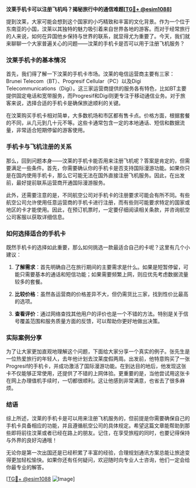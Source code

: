 **汶莱手机卡可以注册飞机吗？揭秘旅行中的通信难题[[TG💪+ @esim1088](https://t.me/s/esim1088)]**

提到汶莱，大家可能会想到这个国家的小巧精致和丰富的文化背景。作为一个位于东南亚的小国，汶莱以其独特的魅力吸引着来自世界各地的游客。而对于经常旅行的人来说，如何在异国他乡保持与世界的联系，就显得尤为重要了。今天，我们就来聊聊一个大家普遍关心的问题——汶莱的手机卡是否可以用于注册飞机服务？

### 汶莱手机卡的基本情况

首先，我们得了解一下汶莱的手机卡市场。汶莱的电信运营商主要有三家：Brunei Telecom（BT）、Progresif Cellular（PC）以及Digi Telecommunications（Digi）。这三家运营商提供的服务各有特色，比如BT主要提供固定电话和宽带服务，而Progresif和Digi则更专注于移动通信业务。对于旅客来说，选择合适的手机卡是确保旅途顺利的关键。

在汶莱购买手机卡相对简单，大多数机场和市区都有售卡点。价格方面，根据套餐的不同，从几元到几十元不等。这些卡通常包含一定的本地通话、短信和数据流量，非常适合短期停留的游客使用。

### 手机卡与飞机注册的关系

那么，回到问题本身——汶莱的手机卡能否用来注册飞机呢？答案是肯定的，但需要满足一些条件。首先，你需要确认你的手机卡是否支持国际漫游功能。如果你只是在国内使用手机卡，那么它可能无法在国外直接注册飞机服务。因此，在出发前，最好提前联系运营商开通国际漫游服务。

此外，还需要注意的是，不同航空公司对手机卡的注册要求可能会有所不同。有些航空公司允许使用任意运营商的手机卡进行注册，而有些则可能要求特定的国家或地区的卡才能使用。因此，在预订机票时，一定要仔细阅读相关条款，并咨询航空公司客服以获取详细信息。

### 如何选择适合的手机卡

既然手机卡的选择如此重要，那么如何挑选一款最适合自己的卡呢？这里有几个小建议：

1. **了解需求**：首先明确自己在旅行期间的主要需求是什么。如果是短暂停留，可能只需要基本的通话和短信功能；如果需要频繁上网，则应优先考虑数据流量较多的套餐。
   
2. **比较价格**：虽然各运营商的价格差异不大，但仍需货比三家，找到性价比最高的选项。

3. **查看评价**：通过网络查找其他用户的评价也是一个不错的方法。特别是关于信号覆盖范围和服务质量方面的反馈，可以帮助你更好地做出决策。

### 实际案例分享

为了让大家更加直观地理解这个问题，下面给大家分享一个真实的例子。张先生是一位热爱旅行的年轻人，去年他计划去汶莱度假两周。出发前，他特意购买了一张Progresif的手机卡，并成功激活了国际漫游功能。在到达目的地后，他发现这张卡不仅能够正常使用，还提供了不错的上网体验。更重要的是，当他尝试用这张卡在网上办理值机手续时，一切都很顺利。这让他感到非常满意，也省去了很多麻烦。

### 结语

综上所述，汶莱的手机卡是可以用来注册飞机服务的，但前提是你需要确保自己的手机卡具备相应的功能，并且遵循航空公司的具体规定。希望这篇文章能帮助到那些即将前往汶莱或者已经在路上的朋友。记住，在享受旅程的同时，也要记得保持与外界的良好沟通哦！

无论你是第一次出国还是已经积累了丰富的经验，合理规划通讯方案总能让旅途变得更加轻松愉快。如果你还有任何疑问，欢迎随时向专业人士咨询，他们一定会给你最专业的解答。

[[TG💪+ @esim1088](https://t.me/s/esim1088) ![Image](https://i.postimg.cc/4NQfJmqS/Snipaste-2025-05-13-00-14-12.png)]